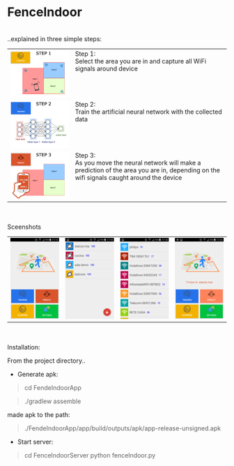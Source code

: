 # FenceIndoor
<br>
..explained in three simple steps:
<table border="0" width="100%">
<tr><td>
<a href="Screenshots/step1.png"><img src="Screenshots/step1.png" width=400></a>
</td><td valign=top>
Step 1:<br>
Select the area you are in and capture all WiFi signals around device
</td></tr>
<tr><td>
<a href="Screenshots/step2.png"><img src="Screenshots/step2.png" width=400></a>
</td><td valign=top>
Step 2:<br>
Train the artificial neural network with the collected data
</td></tr>
<tr><td>
<a href="Screenshots/step3.png"><img src="Screenshots/step3.png" width=400></a>
</td><td valign=top>
Step 3:<br>
As you move the neural network will make a prediction of the area you are in, 
depending on the wifi signals caught around the device
</td></tr>
</table>
<br><br>
Sceenshots
<table border="0" width="100%">
<tr><td>
<a href="Screenshots/home.png"><img src="Screenshots/home.png" width=200></a>
</td><td>
<a href="Screenshots/areaList.png"><img src="Screenshots/areaList.png" width=200></a>
</td><td>
<a href="Screenshots/wifiScans.png"><img src="Screenshots/wifiScans.png" width=200></a>
</td><td>
<a href="Screenshots/predict.png"><img src="Screenshots/predict.png" width=200></a>
</td></tr>
</table>
<br><br>
Installation:

From the project directory..

- Generate apk:

> cd FendeIndoorApp

> ./gradlew assemble

made apk to the path:

> ./FendeIndoorApp/app/build/outputs/apk/app-release-unsigned.apk

- Start server:

> cd FenceIndoorServer
> python fenceIndoor.py

